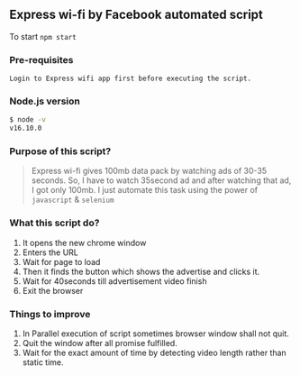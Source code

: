 ## Express wi-fi by Facebook automated script

To start `npm start`

### Pre-requisites

`Login to Express wifi app first before executing the script.`

### Node.js version

```bash
$ node -v
v16.10.0
```

### Purpose of this script?

> Express wi-fi gives 100mb data pack by watching ads of 30-35 seconds.
> So, I have to watch 35second ad and after watching that ad, I got only 100mb.
> I just automate this task using the power of `javascript` & `selenium`

### What this script do?

1. It opens the new chrome window
2. Enters the URL
3. Wait for page to load
4. Then it finds the button which shows the advertise and clicks it.
5. Wait for 40seconds till advertisement video finish
6. Exit the browser

### Things to improve

1. In Parallel execution of script sometimes browser window shall not quit.
2. Quit the window after all promise fulfilled.
3. Wait for the exact amount of time by detecting video length rather than static time.
